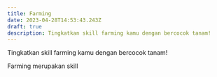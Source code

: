 ```yaml
---
title: Farming
date: 2023-04-28T14:53:43.243Z
draft: true
description: Tingkatkan skill farming kamu dengan bercocok tanam!
---
```

Tingkatkan skill farming kamu dengan bercocok tanam!

Farming merupakan skill